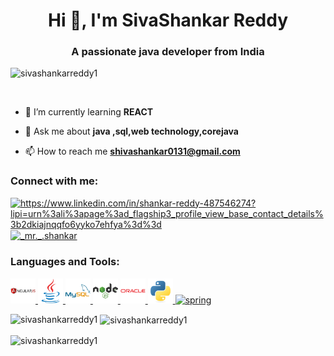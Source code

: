 <h1 align="center">Hi 👋, I'm SivaShankar Reddy</h1>
<h3 align="center">A passionate java developer from India</h3>

<p align="left"> <img src="https://komarev.com/ghpvc/?username=sivashankarreddy1&label=Profile%20views&color=0e75b6&style=flat" alt="sivashankarreddy1" /> </p>

<p align="left"> <a href="https://twitter.com/" target="blank"><img src="https://img.shields.io/twitter/follow/?logo=twitter&style=for-the-badge" alt="" /></a> </p>

- 🌱 I’m currently learning **REACT**

- 💬 Ask me about **java ,sql,web technology,corejava**

- 📫 How to reach me **shivashankar0131@gmail.com**

<h3 align="left">Connect with me:</h3>
<p align="left">
<a href="https://linkedin.com/in/https://www.linkedin.com/in/shankar-reddy-487546274?lipi=urn%3ali%3apage%3ad_flagship3_profile_view_base_contact_details%3b2dkiajnqqfo6yyko7ehfya%3d%3d" target="blank"><img align="center" src="https://raw.githubusercontent.com/rahuldkjain/github-profile-readme-generator/master/src/images/icons/Social/linked-in-alt.svg" alt="https://www.linkedin.com/in/shankar-reddy-487546274?lipi=urn%3ali%3apage%3ad_flagship3_profile_view_base_contact_details%3b2dkiajnqqfo6yyko7ehfya%3d%3d" height="30" width="40" /></a>
<a href="https://instagram.com/_mr._.shankar" target="blank"><img align="center" src="https://raw.githubusercontent.com/rahuldkjain/github-profile-readme-generator/master/src/images/icons/Social/instagram.svg" alt="_mr._.shankar" height="30" width="40" /></a>
</p>

<h3 align="left">Languages and Tools:</h3>
<p align="left"> <a href="https://angular.io" target="_blank" rel="noreferrer"> <img src="https://raw.githubusercontent.com/devicons/devicon/master/icons/angularjs/angularjs-original-wordmark.svg" alt="angularjs" width="40" height="40"/> </a> <a href="https://www.java.com" target="_blank" rel="noreferrer"> <img src="https://raw.githubusercontent.com/devicons/devicon/master/icons/java/java-original.svg" alt="java" width="40" height="40"/> </a> <a href="https://www.mysql.com/" target="_blank" rel="noreferrer"> <img src="https://raw.githubusercontent.com/devicons/devicon/master/icons/mysql/mysql-original-wordmark.svg" alt="mysql" width="40" height="40"/> </a> <a href="https://nodejs.org" target="_blank" rel="noreferrer"> <img src="https://raw.githubusercontent.com/devicons/devicon/master/icons/nodejs/nodejs-original-wordmark.svg" alt="nodejs" width="40" height="40"/> </a> <a href="https://www.oracle.com/" target="_blank" rel="noreferrer"> <img src="https://raw.githubusercontent.com/devicons/devicon/master/icons/oracle/oracle-original.svg" alt="oracle" width="40" height="40"/> </a> <a href="https://www.python.org" target="_blank" rel="noreferrer"> <img src="https://raw.githubusercontent.com/devicons/devicon/master/icons/python/python-original.svg" alt="python" width="40" height="40"/> </a> <a href="https://spring.io/" target="_blank" rel="noreferrer"> <img src="https://www.vectorlogo.zone/logos/springio/springio-icon.svg" alt="spring" width="40" height="40"/> </a> </p>

<p><img align="left" src="https://github-readme-stats.vercel.app/api/top-langs?username=sivashankarreddy1&show_icons=true&locale=en&layout=compact" alt="sivashankarreddy1" /></p>

<p>&nbsp;<img align="center" src="https://github-readme-stats.vercel.app/api?username=sivashankarreddy1&show_icons=true&locale=en" alt="sivashankarreddy1" /></p>

<p><img align="center" src="https://github-readme-streak-stats.herokuapp.com/?user=sivashankarreddy1&" alt="sivashankarreddy1" /></p>
